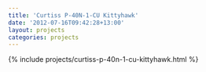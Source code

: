 ```yaml
---
title: 'Curtiss P-40N-1-CU Kittyhawk'
date: '2012-07-16T09:42:28+13:00'
layout: projects
categories: projects
---
```


{% include projects/curtiss-p-40n-1-cu-kittyhawk.html %}
